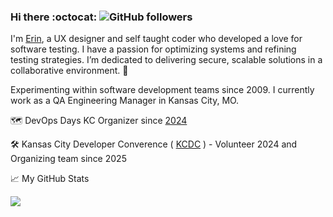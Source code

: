 ### **Hi there** :octocat: ![GitHub followers](https://img.shields.io/github/followers/exc304?style=social) 

I'm [Erin](https://linkedin.com/in/erin-crise), a UX designer and self taught coder who developed a love for software testing.
I have a passion for optimizing systems and refining testing strategies. 
I’m dedicated to delivering secure, scalable solutions in a collaborative environment. 🚀

Experimenting within software development teams since 2009. I currently work as a QA Engineering Manager in Kansas City, MO.

🗺️ DevOps Days KC Organizer since [2024](https://devopsdays.org/events/2024-kansas-city/welcome/)

🛠️ Kansas City Developer Converence ( [KCDC](https://www.kcdc.info/) ) - Volunteer 2024 and Organizing team since 2025

📈 My GitHub Stats
<p align="left"><img src="https://github-readme-stats.vercel.app/api/top-langs/?username=exc304&layout=compact&theme=react"/></p>
